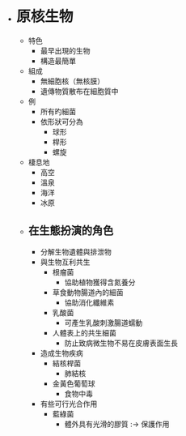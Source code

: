 - # 原核生物
	- 特色
		- 最早出現的生物
		- 構造最簡單
	- 組成
		- 無細胞核（無核膜）
		- 遺傳物質散布在細胞質中
	- 例
		- 所有旳細菌
		- 依形狀可分為
			- 球形
			- 桿形
			- 螺旋
	- 棲息地
		- 高空
		- 溫泉
		- 海洋
		- 冰原
	- ## 在生態扮演的角色
		- 分解生物遺體與排泄物
		- 與生物互利共生
			- 根瘤菌
				- 協助植物獲得含氮養分
			- 草食動物腸道內的細菌
				- 協助消化纖維素
			- 乳酸菌
				- 可產生乳酸刺激腸道蠕動
			- 人體表上的共生細菌
				- 防止致病微生物不易在皮膚表面生長
		- 造成生物疾病
			- 結核桿菌
				- 肺結核
			- 金黃色葡萄球
				- 食物中毒
		- 有些可行光合作用
			- 藍綠菌
				- 體外具有光滑的膠質 :-> 保護作用